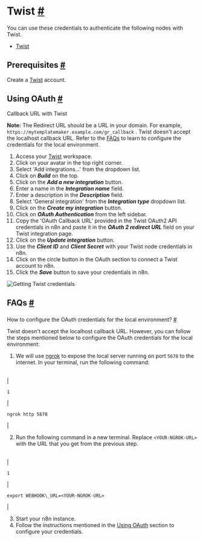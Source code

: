 


 Twist
 [#](#twist "Permanent link")
=====================================



 You can use these credentials to authenticate the following nodes with Twist.
 


* [Twist](/integrations/builtin/app-nodes/n8n-nodes-base.twist/)



 Prerequisites
 [#](#prerequisites "Permanent link")
-----------------------------------------------------



 Create a
 [Twist](https://twist.com/) 
 account.
 



 Using OAuth
 [#](#using-oauth "Permanent link")
-------------------------------------------------




 Callback URL with Twist
 



**Note:** 
 The Redirect URL should be a URL in your domain. For example,
 `https://mytemplatemaker.example.com/gr_callback` 
 . Twist doesn't accept the localhost callback URL. Refer to the
 [FAQs](#how-to-configure-the-oauth-credentials-for-the-local-environment) 
 to learn to configure the credentials for the local environment.
 



1. Access your
 [Twist](https://twist.com) 
 workspace.
2. Click on your avatar in the top right corner.
3. Select 'Add integrations...' from the dropdown list.
4. Click on
 ***Build***
 on the top.
5. Click on the
 ***Add a new integration***
 button.
6. Enter a name in the
 ***Integration name***
 field.
7. Enter a description in the
 ***Description***
 field.
8. Select 'General integration' from the
 ***Integration type***
 dropdown list.
9. Click on the
 ***Create my integration***
 button.
10. Click on
 ***OAuth Authentication***
 from the left sidebar.
11. Copy the 'OAuth Callback URL' provided in the Twist OAuth2 API credentials in n8n and paste it in the
 ***OAuth 2 redirect URL***
 field on your Twist integration page.
12. Click on the
 ***Update integration***
 button.
13. Use the
 ***Client ID***
 and
 ***Client Secret***
 with your Twist node credentials in n8n.
14. Click on the circle button in the OAuth section to connect a Twist account to n8n.
15. Click the
 ***Save***
 button to save your credentials in n8n.



![Getting Twist credentials](https://d33wubrfki0l68.cloudfront.net/f19d6604a6a16c4ceb96b68813b1bbcf91bc791c/ccdb5/_images/integrations/builtin/credentials/twist/using-oauth.gif)




 FAQs
 [#](#faqs "Permanent link")
-----------------------------------


### 
 How to configure the OAuth credentials for the local environment?
 [#](#how-to-configure-the-oauth-credentials-for-the-local-environment "Permanent link")



 Twist doesn't accept the localhost callback URL. However, you can follow the steps mentioned below to configure the OAuth credentials for the local environment:
1. We will use
 [ngrok](https://ngrok.com/) 
 to expose the local server running on port
 `5678` 
 to the internet. In your terminal, run the following command:
 


|  |  |
| --- | --- |
| 

```
1
```

 | 

```
ngrok http 5678

```

 |



 2. Run the following command in a new terminal. Replace
 `<YOUR-NGROK-URL>` 
 with the URL that you get from the previous step.
 


|  |  |
| --- | --- |
| 

```
1
```

 | 

```
export WEBHOOK\_URL=<YOUR-NGROK-URL>

```

 |



 3. Start your n8n instance.
4. Follow the instructions mentioned in the
 [Using OAuth](#using-oauth) 
 section to configure your credentials.
 




